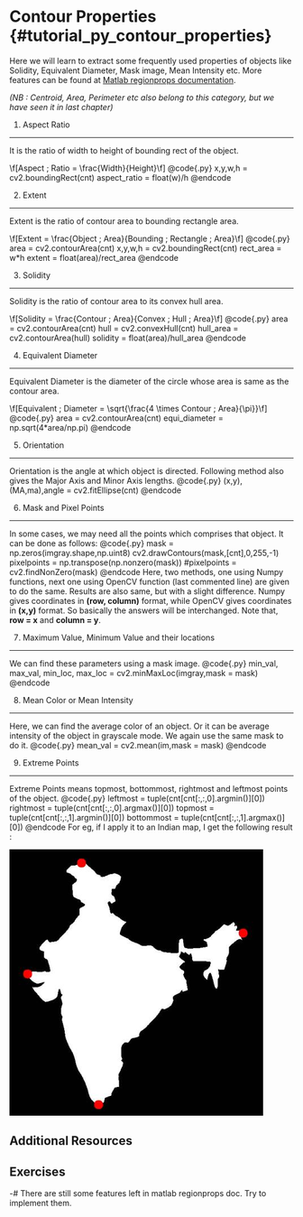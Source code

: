 Contour Properties {#tutorial_py_contour_properties}
==================

Here we will learn to extract some frequently used properties of objects like Solidity, Equivalent
Diameter, Mask image, Mean Intensity etc. More features can be found at [Matlab regionprops
documentation](http://www.mathworks.in/help/images/ref/regionprops.html).

*(NB : Centroid, Area, Perimeter etc also belong to this category, but we have seen it in last
chapter)*

1. Aspect Ratio
---------------

It is the ratio of width to height of bounding rect of the object.

\f[Aspect \; Ratio = \frac{Width}{Height}\f]
@code{.py}
x,y,w,h = cv2.boundingRect(cnt)
aspect_ratio = float(w)/h
@endcode

2. Extent
---------

Extent is the ratio of contour area to bounding rectangle area.

\f[Extent = \frac{Object \; Area}{Bounding \; Rectangle \; Area}\f]
@code{.py}
area = cv2.contourArea(cnt)
x,y,w,h = cv2.boundingRect(cnt)
rect_area = w*h
extent = float(area)/rect_area
@endcode

3. Solidity
-----------

Solidity is the ratio of contour area to its convex hull area.

\f[Solidity = \frac{Contour \; Area}{Convex \; Hull \; Area}\f]
@code{.py}
area = cv2.contourArea(cnt)
hull = cv2.convexHull(cnt)
hull_area = cv2.contourArea(hull)
solidity = float(area)/hull_area
@endcode

4. Equivalent Diameter
----------------------

Equivalent Diameter is the diameter of the circle whose area is same as the contour area.

\f[Equivalent \; Diameter = \sqrt{\frac{4 \times Contour \; Area}{\pi}}\f]
@code{.py}
area = cv2.contourArea(cnt)
equi_diameter = np.sqrt(4*area/np.pi)
@endcode

5. Orientation
--------------

Orientation is the angle at which object is directed. Following method also gives the Major Axis and
Minor Axis lengths.
@code{.py}
(x,y),(MA,ma),angle = cv2.fitEllipse(cnt)
@endcode

6. Mask and Pixel Points
------------------------

In some cases, we may need all the points which comprises that object. It can be done as follows:
@code{.py}
mask = np.zeros(imgray.shape,np.uint8)
cv2.drawContours(mask,[cnt],0,255,-1)
pixelpoints = np.transpose(np.nonzero(mask))
#pixelpoints = cv2.findNonZero(mask)
@endcode
Here, two methods, one using Numpy functions, next one using OpenCV function (last commented line)
are given to do the same. Results are also same, but with a slight difference. Numpy gives
coordinates in **(row, column)** format, while OpenCV gives coordinates in **(x,y)** format. So
basically the answers will be interchanged. Note that, **row = x** and **column = y**.

7. Maximum Value, Minimum Value and their locations
---------------------------------------------------

We can find these parameters using a mask image.
@code{.py}
min_val, max_val, min_loc, max_loc = cv2.minMaxLoc(imgray,mask = mask)
@endcode

8. Mean Color or Mean Intensity
-------------------------------

Here, we can find the average color of an object. Or it can be average intensity of the object in
grayscale mode. We again use the same mask to do it.
@code{.py}
mean_val = cv2.mean(im,mask = mask)
@endcode

9. Extreme Points
-----------------

Extreme Points means topmost, bottommost, rightmost and leftmost points of the object.
@code{.py}
leftmost = tuple(cnt[cnt[:,:,0].argmin()][0])
rightmost = tuple(cnt[cnt[:,:,0].argmax()][0])
topmost = tuple(cnt[cnt[:,:,1].argmin()][0])
bottommost = tuple(cnt[cnt[:,:,1].argmax()][0])
@endcode
For eg, if I apply it to an Indian map, I get the following result :

![image](images/extremepoints.jpg)

Additional Resources
--------------------

Exercises
---------

-#  There are still some features left in matlab regionprops doc. Try to implement them.
